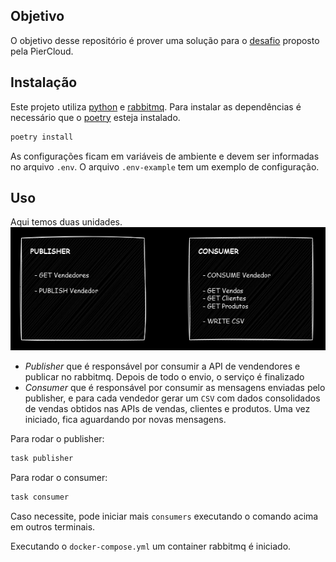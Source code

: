 ## Objetivo

O objetivo desse repositório é prover uma solução para o [desafio](https://github.com/pier-cloud/vaga-engenheiro-de-software/blob/main/README.md) proposto pela PierCloud.

<!-- ## Visão geral -->

## Instalação

Este projeto utiliza [python](https://www.python.org/) e [rabbitmq](https://www.rabbitmq.com/). Para instalar as dependências é necessário que o [poetry](https://python-poetry.org/) esteja instalado.

```sh
poetry install
```

As configurações ficam em variáveis de ambiente e devem ser informadas no arquivo `.env`. O arquivo `.env-example` tem um exemplo de configuração.

## Uso

Aqui temos duas unidades.
![img](visao-geral.png)

- *Publisher* que é responsável por consumir a API de vendendores e publicar no rabbitmq. Depois de todo o envio, o serviço é finalizado
- *Consumer* que é responsável por consumir as mensagens enviadas pelo publisher, e para cada vendedor gerar um `CSV` com dados consolidados de vendas obtidos nas APIs de vendas, clientes e produtos. Uma vez iniciado, fica aguardando por novas mensagens.

Para rodar o publisher:
```sh
task publisher
```

Para rodar o consumer:
```sh
task consumer
```
Caso necessite, pode iniciar mais `consumers` executando o comando acima em outros terminais.

Executando o `docker-compose.yml` um container rabbitmq é iniciado.  

